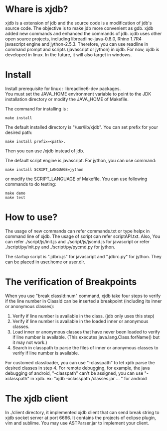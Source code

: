 Whare is xjdb?
=============
xjdb is a extension of jdb and the source code is a modification of jdb's source code. 
The objective is to make jdb more convenient as gdb. 
xjdb added new commands and enhanced the commands of jdb. 
xjdb uses other open source projects, 
including libreadline-java-0.8.0, Rhino 1.7R4 javascript engine and jython-2.5.3.
Therefore, you can use readline in command prompt and 
scripts (javascript or jython) in xjdb.
For now, xjdb is developed in linux. In the future, it will also target in windows.


Install
=============
Install prerequisite for linux : libreadline6-dev packages.  
You must set the JAVA_HOME environment variable 
to point to the JDK installation directory 
or modify the JAVA_HOME of Makefile.

The command for installing is :

    make install

The default installed directory is "/usr/lib/xjdb".
You can set prefix for your desired path: 

    make install prefix=<path>. 

Then you can use <path>/xjdb instead of jdb.

The default script engine is javascript.
For jython, you can use command: 

    make install SCRIPT_LANGUAGE=jython

or modify the SCRIPT_LANGUAGE of Makefile.
You can use following commands to do testing:

    make demo
    make test

How to use?
=============
The usage of new commands can refer commands.txt or type helpx in command line of xjdb.
The usage of script can refer scriptAPI.txt.
Also, You can refer ./script/js/init.js and ./script/js/jscmd.js for javascript 
or refer ./script/py/init.py and ./script/py/pycmd.py for jython.

The startup script is ".jdbrc.js" for javascript
and ".jdbrc.py" for jython. They can be placed in user.home or user.dir.


The verification of Breakpoints 
=============
When you use "break classId:num" command, xjdb take four steps 
to verify if the line number in ClassId can be inserted a breakpoint 
(including its inner or anonymous classes):

1. Verify if line number is available in the class. (jdb only uses this step)
2. Verify if line number is available 
   in the loaded inner or anonymous classes.
3. Load inner or anonymous classes that have never been loaded
   to verify if line number is available.
   (This executes java.lang.Class.forName() but it may not work.)
4. Search in classpath to parse the files of inner or anonymous classes 
   to verify if line number is available.

For customed classloader, you can use "-classpath" 
to let xjdb parse the desired classes in step 4.
For remote debugging, for example, the java debugging of android, 
"-classpath" can't be assigned, you can use "-xclasspath" in xjdb.
ex:
    "xjdb -xclasspath <path>/classes.jar ... " for android


The xjdb client
=============
In ./client directory, it implemented xjdb client that can send break string to 
xjdb socket server at port 6666.
It contains the projects of eclipse plugin, vim and sublime. 
You may use ASTParser.jar to implement your client.

